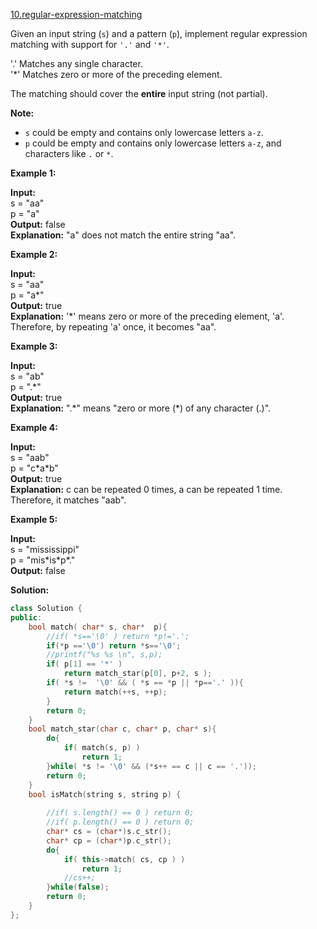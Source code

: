 [10.regular-expression-matching](https://leetcode.com/problems/regular-expression-matching/)  

Given an input string (`s`) and a pattern (`p`), implement regular expression matching with support for `'.'` and `'*'`.

  
'.' Matches any single character.  
'\*' Matches zero or more of the preceding element.  

The matching should cover the **entire** input string (not partial).

**Note:**

*   `s` could be empty and contains only lowercase letters `a-z`.
*   `p` could be empty and contains only lowercase letters `a-z`, and characters like `.` or `*`.

**Example 1:**

  
**Input:**  
s = "aa"  
p = "a"  
**Output:** false  
**Explanation:** "a" does not match the entire string "aa".  

**Example 2:**

  
**Input:**  
s = "aa"  
p = "a\*"  
**Output:** true  
**Explanation:** '\*' means zero or more of the preceding element, 'a'. Therefore, by repeating 'a' once, it becomes "aa".  

**Example 3:**

  
**Input:**  
s = "ab"  
p = ".\*"  
**Output:** true  
**Explanation:** ".\*" means "zero or more (\*) of any character (.)".  

**Example 4:**

  
**Input:**  
s = "aab"  
p = "c\*a\*b"  
**Output:** true  
**Explanation:** c can be repeated 0 times, a can be repeated 1 time. Therefore, it matches "aab".  

**Example 5:**

  
**Input:**  
s = "mississippi"  
p = "mis\*is\*p\*."  
**Output:** false  



**Solution:**  

```cpp
class Solution {
public:
    bool match( char* s, char*  p){
        //if( *s=='\0' ) return *p!='.';
        if(*p =='\0') return *s=='\0';
        //printf("%s %s \n", s,p);
        if( p[1] == '*' )
            return match_star(p[0], p+2, s );
        if( *s !=  '\0' && ( *s == *p || *p=='.' )){
            return match(++s, ++p);
        }
        return 0;
    }
    bool match_star(char c, char* p, char* s){
        do{
            if( match(s, p) )
                return 1;
        }while( *s != '\0' && (*s++ == c || c == '.'));
        return 0;
    }
    bool isMatch(string s, string p) {
        
        //if( s.length() == 0 ) return 0;
        //if( p.length() == 0 ) return 0;
        char* cs = (char*)s.c_str();
        char* cp = (char*)p.c_str();
        do{
            if( this->match( cs, cp ) )
                return 1;
            //cs++;
        }while(false);
        return 0;
    }
};
```
      